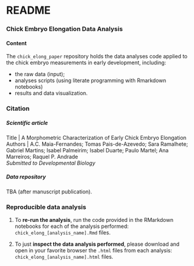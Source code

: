 
<!-- README.md is generated from README.Rmd. Please edit that file -->

# README

<!-- badges: start -->
<!-- badges: end -->

### Chick Embryo Elongation Data Analysis

#### Content

The `chick_elong_paper` repository holds the data analyses code applied
to the chick embryo measurements in early development, including:

- the raw data (input);  
- analyses scripts (using literate programming with Rmarkdown notebooks)
- results and data visualization.

### Citation

##### Scientific article

Title \| A Morphometric Characterization of Early Chick Embryo
Elongation  
Authors \| A.C. Maia-Fernandes; Tomas Pais-de-Azevedo; Sara Ramalhete;
Gabriel Martins; Isabel Palmeirim; Isabel Duarte; Paulo Martel; Ana
Marreiros; Raquel P. Andrade  
*Submitted to Developmental Biology*

##### Data repository

TBA (after manuscript publication).

### Reproducible data analysis

1.  To **re-run the analysis**, run the code provided in the RMarkdown
    notebooks for each of the analysis performed:
    `chick_elong_[analysis_name].Rmd` files.

2.  To just **inspect the data analysis performed**, please download and
    open in your favorite browser the `.html` files from each analysis:
    `chick_elong_[analysis_name].html` files.
